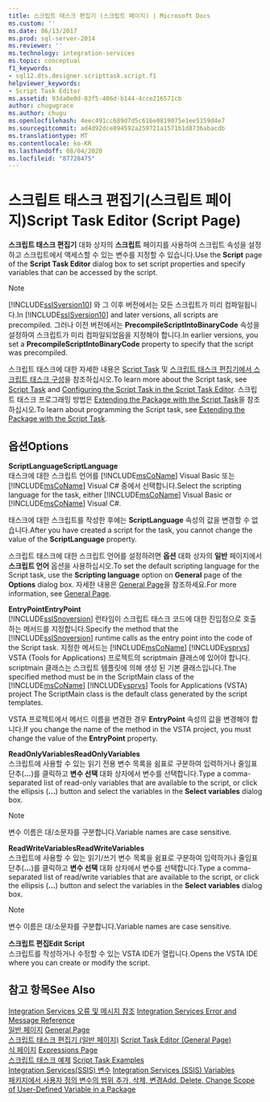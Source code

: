 ```yaml
---
title: 스크립트 태스크 편집기 (스크립트 페이지) | Microsoft Docs
ms.custom: ''
ms.date: 06/13/2017
ms.prod: sql-server-2014
ms.reviewer: ''
ms.technology: integration-services
ms.topic: conceptual
f1_keywords:
- sql12.dts.designer.scripttask.script.f1
helpviewer_keywords:
- Script Task Editor
ms.assetid: 93da0e0d-83f5-406d-b144-4cce216571cb
author: chugugrace
ms.author: chugu
ms.openlocfilehash: 4eec491cc689d7d5c616e0819075e1ee5159d4e7
ms.sourcegitcommit: ad4d92dce894592a259721a1571b1d8736abacdb
ms.translationtype: MT
ms.contentlocale: ko-KR
ms.lasthandoff: 08/04/2020
ms.locfileid: "87728475"
---
```

# <a name="script-task-editor-script-page"></a><span data-ttu-id="97089-102">스크립트 태스크 편집기(스크립트 페이지)</span><span class="sxs-lookup"><span data-stu-id="97089-102">Script Task Editor (Script Page)</span></span>
  <span data-ttu-id="97089-103">**스크립트 태스크 편집기** 대화 상자의 **스크립트** 페이지를 사용하여 스크립트 속성을 설정하고 스크립트에서 액세스할 수 있는 변수를 지정할 수 있습니다.</span><span class="sxs-lookup"><span data-stu-id="97089-103">Use the **Script** page of the **Script Task Editor** dialog box to set script properties and specify variables that can be accessed by the script.</span></span>  
  
> [!NOTE]  
>  <span data-ttu-id="97089-104">[!INCLUDE[ssISversion10](../includes/ssisversion10-md.md)] 와 그 이후 버전에서는 모든 스크립트가 미리 컴파일됩니다.</span><span class="sxs-lookup"><span data-stu-id="97089-104">In [!INCLUDE[ssISversion10](../includes/ssisversion10-md.md)] and later versions, all scripts are precompiled.</span></span> <span data-ttu-id="97089-105">그러나 이전 버전에서는 **PrecompileScriptIntoBinaryCode** 속성을 설정하여 스크립트가 미리 컴파일되었음을 지정해야 합니다.</span><span class="sxs-lookup"><span data-stu-id="97089-105">In earlier versions, you set a **PrecompileScriptIntoBinaryCode** property to specify that the script was precompiled.</span></span>  
  
 <span data-ttu-id="97089-106">스크립트 태스크에 대한 자세한 내용은 [Script Task](control-flow/script-task.md) 및 [스크립트 태스크 편집기에서 스크립트 태스크 구성](extending-packages-scripting/task/configuring-the-script-task-in-the-script-task-editor.md)을 참조하십시오.</span><span class="sxs-lookup"><span data-stu-id="97089-106">To learn more about the Script task, see [Script Task](control-flow/script-task.md) and [Configuring the Script Task in the Script Task Editor](extending-packages-scripting/task/configuring-the-script-task-in-the-script-task-editor.md).</span></span> <span data-ttu-id="97089-107">스크립트 태스크 프로그래밍 방법은 [Extending the Package with the Script Task](extending-packages-scripting/task/extending-the-package-with-the-script-task.md)을 참조하십시오.</span><span class="sxs-lookup"><span data-stu-id="97089-107">To learn about programming the Script task, see [Extending the Package with the Script Task](extending-packages-scripting/task/extending-the-package-with-the-script-task.md).</span></span>  
  
## <a name="options"></a><span data-ttu-id="97089-108">옵션</span><span class="sxs-lookup"><span data-stu-id="97089-108">Options</span></span>  
 <span data-ttu-id="97089-109">**ScriptLanguage**</span><span class="sxs-lookup"><span data-stu-id="97089-109">**ScriptLanguage**</span></span>  
 <span data-ttu-id="97089-110">태스크에 대한 스크립트 언어를 [!INCLUDE[msCoName](../includes/msconame-md.md)] Visual Basic 또는 [!INCLUDE[msCoName](../includes/msconame-md.md)] Visual C# 중에서 선택합니다.</span><span class="sxs-lookup"><span data-stu-id="97089-110">Select the scripting language for the task, either [!INCLUDE[msCoName](../includes/msconame-md.md)] Visual Basic or [!INCLUDE[msCoName](../includes/msconame-md.md)] Visual C#.</span></span>  
  
 <span data-ttu-id="97089-111">태스크에 대한 스크립트를 작성한 후에는 **ScriptLanguage** 속성의 값을 변경할 수 없습니다.</span><span class="sxs-lookup"><span data-stu-id="97089-111">After you have created a script for the task, you cannot change the value of the **ScriptLanguage** property.</span></span>  
  
 <span data-ttu-id="97089-112">스크립트 태스크에 대한 스크립트 언어를 설정하려면 **옵션** 대화 상자의 **일반** 페이지에서 **스크립트 언어** 옵션을 사용하십시오.</span><span class="sxs-lookup"><span data-stu-id="97089-112">To set the default scripting language for the Script task, use the **Scripting language** option on **General** page of the **Options** dialog box.</span></span> <span data-ttu-id="97089-113">자세한 내용은 [General Page](general-page-of-integration-services-designers-options.md)을 참조하세요.</span><span class="sxs-lookup"><span data-stu-id="97089-113">For more information, see [General Page](general-page-of-integration-services-designers-options.md).</span></span>  
  
 <span data-ttu-id="97089-114">**EntryPoint**</span><span class="sxs-lookup"><span data-stu-id="97089-114">**EntryPoint**</span></span>  
 <span data-ttu-id="97089-115">[!INCLUDE[ssISnoversion](../includes/ssisnoversion-md.md)] 런타임이 스크립트 태스크 코드에 대한 진입점으로 호출하는 메서드를 지정합니다.</span><span class="sxs-lookup"><span data-stu-id="97089-115">Specify the method that the [!INCLUDE[ssISnoversion](../includes/ssisnoversion-md.md)] runtime calls as the entry point into the code of the Script task.</span></span> <span data-ttu-id="97089-116">지정한 메서드는 [!INCLUDE[msCoName](../includes/msconame-md.md)] [!INCLUDE[vsprvs](../includes/vsprvs-md.md)] VSTA (Tools for Applications) 프로젝트의 scriptmain 클래스에 있어야 합니다. scriptmain 클래스는 스크립트 템플릿에 의해 생성 된 기본 클래스입니다.</span><span class="sxs-lookup"><span data-stu-id="97089-116">The specified method must be in the ScriptMain class of the [!INCLUDE[msCoName](../includes/msconame-md.md)] [!INCLUDE[vsprvs](../includes/vsprvs-md.md)] Tools for Applications (VSTA) project The ScriptMain class is the default class generated by the script templates.</span></span>  
  
 <span data-ttu-id="97089-117">VSTA 프로젝트에서 메서드 이름을 변경한 경우 **EntryPoint** 속성의 값을 변경해야 합니다.</span><span class="sxs-lookup"><span data-stu-id="97089-117">If you change the name of the method in the VSTA project, you must change the value of the **EntryPoint** property.</span></span>  
  
 <span data-ttu-id="97089-118">**ReadOnlyVariables**</span><span class="sxs-lookup"><span data-stu-id="97089-118">**ReadOnlyVariables**</span></span>  
 <span data-ttu-id="97089-119">스크립트에 사용할 수 있는 읽기 전용 변수 목록을 쉼표로 구분하여 입력하거나 줄임표 단추(**...**)를 클릭하고 **변수 선택** 대화 상자에서 변수를 선택합니다.</span><span class="sxs-lookup"><span data-stu-id="97089-119">Type a comma-separated list of read-only variables that are available to the script, or click the ellipsis (**...**) button and select the variables in the **Select variables** dialog box.</span></span>  
  
> [!NOTE]  
>  <span data-ttu-id="97089-120">변수 이름은 대/소문자를 구분합니다.</span><span class="sxs-lookup"><span data-stu-id="97089-120">Variable names are case sensitive.</span></span>  
  
 <span data-ttu-id="97089-121">**ReadWriteVariables**</span><span class="sxs-lookup"><span data-stu-id="97089-121">**ReadWriteVariables**</span></span>  
 <span data-ttu-id="97089-122">스크립트에 사용할 수 있는 읽기/쓰기 변수 목록을 쉼표로 구분하여 입력하거나 줄임표 단추(**...**)를 클릭하고 **변수 선택** 대화 상자에서 변수를 선택합니다.</span><span class="sxs-lookup"><span data-stu-id="97089-122">Type a comma-separated list of read/write variables that are available to the script, or click the ellipsis (**...**) button and select the variables in the **Select variables** dialog box.</span></span>  
  
> [!NOTE]  
>  <span data-ttu-id="97089-123">변수 이름은 대/소문자를 구분합니다.</span><span class="sxs-lookup"><span data-stu-id="97089-123">Variable names are case sensitive.</span></span>  
  
 <span data-ttu-id="97089-124">**스크립트 편집**</span><span class="sxs-lookup"><span data-stu-id="97089-124">**Edit Script**</span></span>  
 <span data-ttu-id="97089-125">스크립트를 작성하거나 수정할 수 있는 VSTA IDE가 열립니다.</span><span class="sxs-lookup"><span data-stu-id="97089-125">Opens the VSTA IDE where you can create or modify the script.</span></span>  
  
## <a name="see-also"></a><span data-ttu-id="97089-126">참고 항목</span><span class="sxs-lookup"><span data-stu-id="97089-126">See Also</span></span>  
 <span data-ttu-id="97089-127">[Integration Services 오류 및 메시지 참조](../../2014/integration-services/integration-services-error-and-message-reference.md) </span><span class="sxs-lookup"><span data-stu-id="97089-127">[Integration Services Error and Message Reference](../../2014/integration-services/integration-services-error-and-message-reference.md) </span></span>  
 <span data-ttu-id="97089-128">[일반 페이지](general-page-of-integration-services-designers-options.md) </span><span class="sxs-lookup"><span data-stu-id="97089-128">[General Page](general-page-of-integration-services-designers-options.md) </span></span>  
 <span data-ttu-id="97089-129">[스크립트 태스크 편집기 &#40;일반 페이지&#41;](../../2014/integration-services/script-task-editor-general-page.md) </span><span class="sxs-lookup"><span data-stu-id="97089-129">[Script Task Editor &#40;General Page&#41;](../../2014/integration-services/script-task-editor-general-page.md) </span></span>  
 <span data-ttu-id="97089-130">[식 페이지](expressions/expressions-page.md) </span><span class="sxs-lookup"><span data-stu-id="97089-130">[Expressions Page](expressions/expressions-page.md) </span></span>  
 <span data-ttu-id="97089-131">[스크립트 태스크 예제](extending-packages-scripting-task-examples/script-task-examples.md) </span><span class="sxs-lookup"><span data-stu-id="97089-131">[Script Task Examples](extending-packages-scripting-task-examples/script-task-examples.md) </span></span>  
 <span data-ttu-id="97089-132">[Integration Services&#40;SSIS&#41; 변수](integration-services-ssis-variables.md) </span><span class="sxs-lookup"><span data-stu-id="97089-132">[Integration Services &#40;SSIS&#41; Variables](integration-services-ssis-variables.md) </span></span>  
 [<span data-ttu-id="97089-133">패키지에서 사용자 정의 변수의 범위 추가, 삭제, 변경</span><span class="sxs-lookup"><span data-stu-id="97089-133">Add, Delete, Change Scope of User-Defined Variable in a Package</span></span>](../../2014/integration-services/add-delete-change-scope-of-user-defined-variable-in-a-package.md)  
  
  
